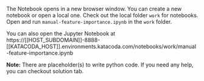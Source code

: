 The Notebook opens in a new browser window. You can create a new notebook or open a local one. Check out the local folder `work` for notebooks. Open and run `manual-feature-importance.ipynb` in the `work` folder.

You can also open the Jupyter Notebook at https://[[HOST_SUBDOMAIN]]-8888-[[KATACODA_HOST]].environments.katacoda.com/notebooks/work/manual-feature-importance.ipynb

**Note:**
There are placeholder(s) to write python code. If you need any help, you can checkout solution tab.